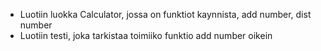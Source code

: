 - Luotiin luokka Calculator, jossa on funktiot kaynnista, add number, dist number
- Luotiin testi, joka tarkistaa toimiiko funktio add number oikein

